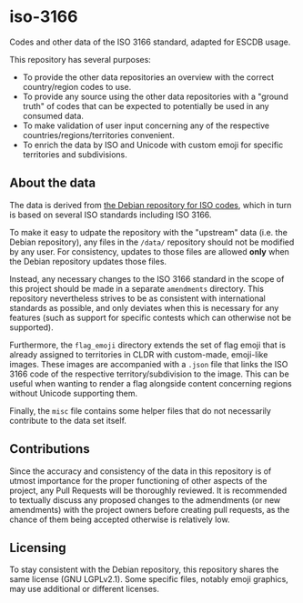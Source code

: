# iso-3166
Codes and other data of the ISO 3166 standard, adapted for ESCDB usage.

This repository has several purposes:
- To provide the other data repositories an overview with the correct country/region codes to use.
- To provide any source using the other data repositories with a "ground truth" of codes that can be expected to potentially be used in any consumed data.
- To make validation of user input concerning any of the respective countries/regions/territories convenient.
- To enrich the data by ISO and Unicode with custom emoji for specific territories and subdivisions.


## About the data
The data is derived from [the Debian repository for ISO codes](https://salsa.debian.org/iso-codes-team/iso-codes), which in turn is based on several ISO standards including ISO 3166.

To make it easy to udpate the repository with the "upstream" data (i.e. the Debian repository), any files in the `/data/` repository should not be modified by any user. For consistency, updates to those files are allowed **only** when the Debian repository updates those files.

Instead, any necessary changes to the ISO 3166 standard in the scope of this project should be made in a separate `amendments` directory.
This repository nevertheless strives to be as consistent with international standards as possible, and only deviates when this is necessary for any features (such as support for specific contests which can otherwise not be supported).

Furthermore, the `flag_emoji` directory extends the set of flag emoji that is already assigned to territories in CLDR with custom-made, emoji-like images. These images are accompanied with a `.json` file that links the ISO 3166 code of the respective territory/subdivision to the image. This can be useful when wanting to render a flag alongside content concerning regions without Unicode supporting them.

Finally, the `misc` file contains some helper files that do not necessarily contribute to the data set itself.


## Contributions
Since the accuracy and consistency of the data in this repository is of utmost importance for the proper functioning of other aspects of the project, any Pull Requests will be thoroughly reviewed. It is recommended to textually discuss any proposed changes to the admendments (or new amendments) with the project owners before creating pull requests, as the chance of them being accepted otherwise is relatively low.


## Licensing
To stay consistent with the Debian repository, this repository shares the same license (GNU LGPLv2.1). Some specific files, notably emoji graphics, may use additional or different licenses.
